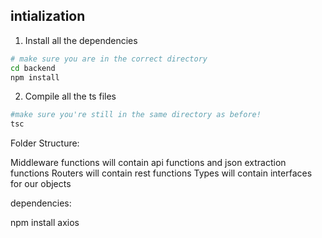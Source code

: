 ## intialization 
1. Install all the dependencies 
```bash
# make sure you are in the correct directory
cd backend
npm install 
```

2. Compile all the ts files 
```bash
#make sure you're still in the same directory as before! 
tsc
```


Folder Structure:

Middleware functions will contain api functions and json extraction functions
Routers will contain rest functions
Types will contain interfaces for our objects


dependencies:

npm install axios

